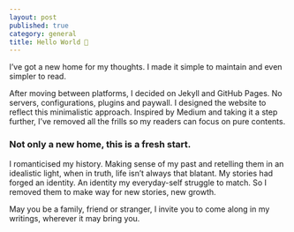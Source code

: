 ```yaml
---
layout: post
published: true
category: general
title: Hello World 👋
---
```

I’ve got a new home for my thoughts. I made it simple to maintain and even simpler to read.

After moving between platforms, I decided on Jekyll and GitHub Pages. No servers, configurations, plugins and paywall. I designed the website to reflect this minimalistic approach. Inspired by Medium and taking it a step further, I’ve removed all the frills so my readers can focus on pure contents.

### Not only a new home, this is a fresh start.

I romanticised my history. Making sense of my past and retelling them in an idealistic light, when in truth, life isn’t always that blatant. My stories had forged an identity. An identity my everyday-self struggle to match. So I removed them to make way for new stories, new growth.

May you be a family, friend or stranger, I invite you to come along in my writings, wherever it may bring you.
